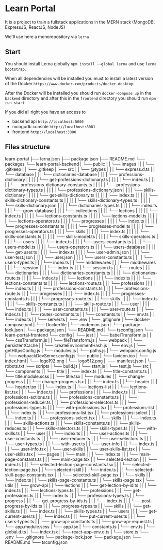 # Learn Portal
It is a project to train a fullstack applications in the MERN stack (MongoDB, ExpressJS, ReactJS, NodeJS)

We'll use here a monorepository via `lerna`

## Start
You should install Lerna globally `npm install --global lerna` and use `lerna bootstrap`.

When all dependencies will be installed you must to install a latest version of the Docker `https://www.docker.com/products/docker-desktop`

After the Docker will be installed you should run `docker-compose up` in the `backend` directory and after this in the `frontend` directory you should run `npm run start`

If you did all right you have an access to
- backend api `http://localhost:5000`
- mongodb console `http://localhost:8081`
- frontend `http://localhost:3000`

## Files structure
learn-portal
├── lerna.json
├── package.json
├── README.md
└── packages
    └── learn-portal-backend
    |   └── public
    |   |   └── images
    |   |   |   └── .gitkeep
    |   |   └── .gitkeep
    |   └── src
    |   |   └── @types
    |   |   |   └── express.d.ts
    |   |   └── database
    |   |   |   └── dictionaries-database
    |   |   |   |   └── professions-dictionary
    |   |   |   |   |   └── get-professions-dictionary.ts
    |   |   |   |   |   └── index.ts
    |   |   |   |   |   └── professions-dictionary-constants.ts
    |   |   |   |   |   └── professions-dictionary-types.ts
    |   |   |   |   |   └── professions-dictionary.json
    |   |   |   |   └── skills-dictionary
    |   |   |   |   |   └── get-skills-dictionary.ts
    |   |   |   |   |   └── index.ts
    |   |   |   |   |   └── skills-dictionary-constants.ts
    |   |   |   |   |   └── skills-dictionary-types.ts
    |   |   |   |   |   └── skills-dictionary.json
    |   |   |   |   └── dictionaries-types.ts
    |   |   |   |   └── index.ts
    |   |   |   └── grow-database
    |   |   |   |   └── collections
    |   |   |   |       └── lections
    |   |   |   |       |   └── index.ts
    |   |   |   |       |   └── lections-constants.ts
    |   |   |   |       |   └── lections-model.ts
    |   |   |   |       |   └── lections-operators.ts
    |   |   |   |       └── progresses
    |   |   |   |       |   └── index.ts
    |   |   |   |       |   └── progresses-constants.ts
    |   |   |   |       |   └── progresses-model.ts
    |   |   |   |       |   └── progresses-operators.ts
    |   |   |   |       └── skills
    |   |   |   |       |   └── index.ts
    |   |   |   |       |   └── skills-constants.ts
    |   |   |   |       |   └── skills-model.ts
    |   |   |   |       |   └── skills-operators.ts
    |   |   |   |       └── users
    |   |   |   |           └── index.ts
    |   |   |   |           └── users-constants.ts
    |   |   |   |           └── users-model.ts
    |   |   |   |           └── users-operators.ts
    |   |   |   └── users-database
    |   |   |   |   └── get-user.ts
    |   |   |   |   └── index.ts
    |   |   |   |   └── user-admin.json
    |   |   |   |   └── user-test.json
    |   |   |   |   └── user.json
    |   |   |   |   └── users-constants.ts
    |   |   |   |   └── users-types.ts
    |   |   |   └── index.ts
    |   |   └── middlewares
    |   |   |   └── middlewares
    |   |   |       └── session
    |   |   |           └── index.ts
    |   |   |           └── session.ts
    |   |   └── routes
    |   |   |   └── dictionaries
    |   |   |   |   └── dictionaries-constants.ts
    |   |   |   |   └── dictionaries-route.ts
    |   |   |   |   └── index.ts
    |   |   |   └── lections
    |   |   |   |   └── index.ts
    |   |   |   |   └── lections-constants.ts
    |   |   |   |   └── lections-route.ts
    |   |   |   └── professions
    |   |   |   |   └── index.ts
    |   |   |   |   └── professions-constants.ts
    |   |   |   |   └── professions-route.ts
    |   |   |   └── progresses
    |   |   |   |   └── index.ts
    |   |   |   |   └── progresses-constants.ts
    |   |   |   |   └── progresses-route.ts
    |   |   |   └── skills
    |   |   |   |   └── index.ts
    |   |   |   |   └── skills-constants.ts
    |   |   |   |   └── skills-route.ts
    |   |   |   └── user
    |   |   |   |   └── index.ts
    |   |   |   |   └── user-constants.ts
    |   |   |   |   └── user-route.ts
    |   |   |   └── index.ts
    |   |   |   └── routes-constants.ts
    |   |   └── constants.ts
    |   |   └── env.ts
    |   |   └── index.ts
    |   |   └── server.ts
    |   └── .env
    |   └── .gitignore
    |   └── docker-compose.yml
    |   └── Dockerfile
    |   └── nodemon.json
    |   └── package-lock.json
    |   └── package.json
    |   └── README.md
    |   └── tsconfig.json
    └── learn-portal-frontend
        └── config
        |   └── jest
        |   |   └── babelTransform.js
        |   |   └── cssTransform.js
        |   |   └── fileTransform.js
        |   └── webpack
        |   |   └── persistentCache
        |   |       └── createEnvironmentHash.js
        |   └── env.js
        |   └── getHttpsConfig.js
        |   └── modules.js
        |   └── paths.js
        |   └── webpack.config.js
        |   └── webpackDevServer.config.js
        └── public
        |   └── favicon.ico
        |   └── index.html
        |   └── logo192.png
        |   └── logo512.png
        |   └── manifest.json
        |   └── robots.txt
        └── scripts
        |   └── build.js
        |   └── start.js
        |   └── test.js
        └── src
        |   └── components
        |   |   └── title
        |   |       └── index.ts
        |   |       └── title-constants.ts
        |   |       └── title.module.scss
        |   |       └── title.tsx
        |   └── modules
        |   |   └── change-progress
        |   |   |   └── change-progress.tsx
        |   |   |   └── index.ts
        |   |   └── header
        |   |   |   └── header.tsx
        |   |   |   └── index.ts
        |   |   └── lections-list
        |   |   |   └── lections-list.tsx
        |   |   |   └── index.ts
        |   |   └── professions
        |   |   |   └── index.ts
        |   |   |   └── professions-actions.ts
        |   |   |   └── professions-constants.ts
        |   |   |   └── professions-reducer.ts
        |   |   |   └── professions-selectors.ts
        |   |   |   └── professions-types.ts
        |   |   |   └── with-professions.tsx
        |   |   └── professions-list
        |   |   |   └── index.ts
        |   |   |   └── professions-list.tsx
        |   |   └── professions-select
        |   |   |   └── index.ts
        |   |   |   └── professions-select.tsx
        |   |   └── skills
        |   |   |   └── index.ts
        |   |   |   └── skills-actions.ts
        |   |   |   └── skills-constants.ts
        |   |   |   └── skills-reduces.ts
        |   |   |   └── skills-selectors.ts
        |   |   |   └── skills-types.ts
        |   |   |   └── with-skills.ts
        |   |   └── user
        |   |   |   └── index.ts
        |   |   |   └── user-actions.ts
        |   |   |   └── user-constants.ts
        |   |   |   └── user-reducer.ts
        |   |   |   └── user-selectors.ts
        |   |   |   └── user-types.ts
        |   |   |   └── with-user.ts
        |   |   └── user-info
        |   |   |   └── index.ts
        |   |   |   └── user-info.tsx
        |   |   └── user-skills
        |   |       └── user-skills-list.tsx
        |   |       └── user-skills.tsx
        |   └── pages
        |   |   └── main
        |   |   |  └── index.ts
        |   |   |  └── main-page-constants.ts
        |   |   |  └── main-page.tsx
        |   |   └── selected-lection
        |   |   |   └── index.ts
        |   |   |   └── selected-lection-page-constants.tsx
        |   |   |   └── selected-lection-page.tsx
        |   |   └── selected-skill
        |   |   |   └── index.ts
        |   |   |   └── selected-skill-page-constants.tsx
        |   |   |   └── selected-skill-page.tsx
        |   |   └── skills
        |   |       └── index.ts
        |   |       └── skills-page-constants.ts
        |   |       └── skills-page.tsx
        |   └── utils
        |   |   └── grow-api
        |   |       └── lections
        |   |       |    └── get-lection-by-id.ts
        |   |       |    └── index.ts
        |   |       |    └── lections-types.ts
        |   |       └── professions
        |   |       |   └── get-professions.ts
        |   |       |   └── index.ts
        |   |       |   └── professions-types.ts
        |   |       └── progress
        |   |       |   └── get-progress-by-ids.ts
        |   |       |   └── index.ts
        |   |       |   └── post-progress-by-ids.ts
        |   |       |   └── progress-types.ts
        |   |       └── skills
        |   |       |   └── get-skills.ts
        |   |       |   └── index.ts
        |   |       |   └── skills-types.ts
        |   |       └── users
        |   |       |   └── get-current-user.ts
        |   |       |   └── index.ts
        |   |       |   └── put-current-user.ts
        |   |       |   └── users-types.ts
        |   |       └── grow-api-constants.ts
        |   |       └── grow-api-request.ts
        |   └── app.module.scss
        |   └── app.tsx
        |   └── constants.ts
        |   └── env.ts
        |   └── global.d.ts
        |   └── index.tsx
        |   └── react-app-env.d.ts
        |   └── store.ts
        └── .env
        └── .gitignore
        └── package-lock.json
        └── package.json
        └── README.md
        └── tsconfig.json
